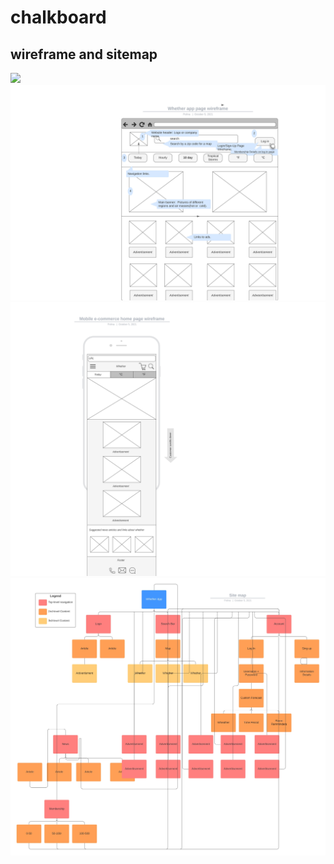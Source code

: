 # chalkboard
## wireframe and sitemap
<img src="0002(2).jpg">
<img src="0001.jpg">
<img src="0003.jpg">
<img src="0004.jpg">

